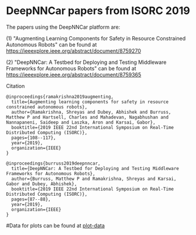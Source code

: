 
# DeepNNCar papers from ISORC 2019

The papers using the DeepNNCar platform are: 

(1) "Augmenting Learning Components for Safety in Resource Constrained Autonomous Robots" can be found at https://ieeexplore.ieee.org/abstract/document/8759270

(2) "DeepNNCar: A Testbed for Deploying and Testing Middleware Frameworks for Autonomous Robots" can be found at https://ieeexplore.ieee.org/abstract/document/8759365

Citation

```
@inproceedings{ramakrishna2019augmenting,
  title={Augmenting learning components for safety in resource constrained autonomous robots},
  author={Ramakrishna, Shreyas and Dubey, Abhishek and Burruss, Matthew P and Hartsell, Charles and Mahadevan, Nagabhushan and Nannapaneni, Saideep and Laszka, Aron and Karsai, Gabor},
  booktitle={2019 IEEE 22nd International Symposium on Real-Time Distributed Computing (ISORC)},
  pages={108--117},
  year={2019},
  organization={IEEE}
}

@inproceedings{burruss2019deepnncar,
  title={DeepNNCar: A Testbed for Deploying and Testing Middleware Frameworks for Autonomous Robots},
  author={Burruss, Matthew P and Ramakrishna, Shreyas and Karsai, Gabor and Dubey, Abhishek},
  booktitle={2019 IEEE 22nd International Symposium on Real-Time Distributed Computing (ISORC)},
  pages={87--88},
  year={2019},
  organization={IEEE}
}
```
#Data for plots can be found at [plot-data](https://github.com/scope-lab-vu/deep-nn-car/tree/master/ISORC2019/Plot-data)
